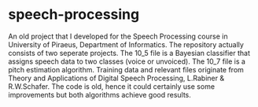 # speech-processing
An old project that I developed for the Speech Processing course in University of Piraeus, Department of Informatics. The repository actually consists of two seperate projects. The 10_5 file is a Bayesian classifier that assigns speech data to two classes (voice or unvoiced). The 10_7 file is a pitch estimation algorithm. Training data and relevant files originate from Theory and Applications of Digital Speech Processing, L.Rabiner & R.W.Schafer. The code is old, hence it could certainly use some improvements but both algorithms achieve good results.
